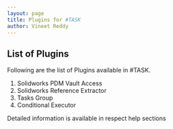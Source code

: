 ```yaml
---
layout: page
title: Plugins for #TASK
author: Vineet Reddy
---
```


## List of Plugins

Following are the list of Plugins available in #TASK.
1. Solidworks PDM Vault Access
2. Solidworks Reference Extractor
3. Tasks Group
4. Conditional Executor

Detailed information is available in respect help sections
